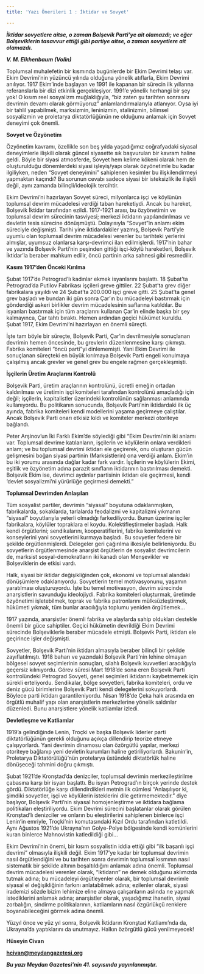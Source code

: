```yaml
---
title: 'Yazı Önerileri 1 : İktidar ve Sovyet'

---
```

**_İktidar sovyetlere aitse, o zaman Bolşevik Parti’ye ait olamazdı; ve eğer Bolşeviklerin tasavvur ettiği gibi partiye aitse, o zaman sovyetlere ait olamazdı._**

**_V. M. Eikhenbaum (Volin)_**

Toplumsal muhalefetin bir kısmında bugünlerde bir Ekim Devrimi telaşı var. Ekim Devrimi’nin yüzüncü yılında olduğuna yönelik atıflarla, Ekim Devrimi anılıyor. 1917 Ekim’inde başlayan ve 1991 ile kapanan bir sürecin ilk yıllarına referanslarla bir dizi etkinlik gerçekleşiyor. 1991’e yönelik herhangi bir şey yok! O kısım reel sosyalizm muğlaklığıyla, “biz zaten şu tarihten sonrasını devrimin devamı olarak görmüyoruz” anlamlandırmalarıyla atlanıyor. Oysa iyi bir tahlil yapabilmek, marksizmin, leninizmin, stalinizmin, bilimsel sosyalizmin ve proletarya diktatörlüğünün ne olduğunu anlamak için Sovyet deneyimi çok önemli.

**Sovyet ve Özyönetim**

Özyönetim kavramı, özellikle son beş yılda yaşadığımız coğrafyadaki siyasal deneyimlerle ilişkili olarak güncel siyasette sık başvurulan bir kavram haline geldi. Böyle bir siyasi atmosferde, Sovyet hem kelime kökeni olarak hem de oluşturulduğu dönemlerdeki siyasi işleyiş/yapı olarak özyönetimle bu kadar ilgiliyken, neden “Sovyet deneyimini” sahiplenen kesimler bu ilişkilendirmeyi yapmaktan kaçındı? Bu sorunun cevabı sadece siyasi bir isteksizlik ile ilişkili değil, aynı zamanda bilinçli/ideolojik tercihtir.

Ekim Devrimi’ni hazırlayan Sovyet süreci, milyonlarca işçi ve köylünün toplumsal devrim mücadelesi verdiği taban hareketiydi. Ancak bu hareket, Bolşevik İktidar tarafından ezildi. 1917-1921 arası, bu özyönetimin ve toplumsal devrim sürecinin tasviyesi; merkezi iktidarın yapılandırılması ve devletin tesis sürecine dönüşmüştü. Dolayısıyla “Sovyet”in anlamı ekim süreciyle değişmişti. Tarihi yine iktidardakiler yazmış, Bolşevik Parti’yle uyumlu olan toplumsal devrim mücadelesi verenler bu tarihteki yerlerini almışlar, uyumsuz olanlarsa karşı-devrimci ilan edilmişlerdi. 1917’nin bahar ve yazında Bolşevik Parti’nin peşinden gittiği işçi-köylü hareketleri, Bolşevik İktidar’la beraber mahkum edilir, öncü partinin arka sahnesi gibi resmedilir.

**Kasım 1917’den Önceki Kırılma**

Şubat 1917’de Petrograd’lı kadınlar ekmek isyanlarını başlattı. 18 Şubat’ta Petrograd’da Putilov Fabrikası işçileri greve gittiler. 22 Şubat’ta grev diğer fabrikalara yayıldı ve 24 Şubat’ta 200.000 işçi greve gitti. 25 Şubat’ta genel grev başladı ve bundan iki gün sonra Çar’ın bu mücadeleyi bastırmak için gönderdiği askeri birlikler devrim mücadelesinin saflarına katıldılar. Bu isyanları bastırmak için tüm araçlarını kullanan Çar’in elinde başka bir şey kalmayınca, Çar tahtı bıraktı. Hemen ardından geçici hükümet kuruldu. Şubat 1917, Ekim Devrimi’ni hazırlayan en önemli süreçti.

İşte tam böyle bir süreçte, Bolşevik Parti, Çar’ın devrilmesiyle sonuçlanan devrimin hemen öncesinde, bu grevlerin düzenlenmesine karşı çıkmıştı. Fabrika komiteleri “öncü parti”yi dinlememişti. Yani Ekim Devrimi ile sonuçlanan süreçteki en büyük kırılmaya Bolşevik Parti engeli konulmaya çalışılmış ancak grevler ve genel grev bu engele rağmen gerçekleşmişti.

**İşçilerin Üretim Araçlarını Kontrolü**

Bolşevik Parti, üretim araçlarının kontrolünü, ücretli emeğin ortadan kaldırılması ve üretimin işçi komiteleri tarafından kontrolünü amaçladığı için değil; işçilerin, kapitalistler üzerindeki kontrolünün sağlanması anlamında kullanıyordu. Bu politikanın sonucunda, Bolşevik Parti’nin iktidardaki ilk üç ayında, fabrika komiteleri kendi modellerini yaşama geçirmeye çalıştılar. Ancak Bolşevik Parti onarı etkisiz kıldı ve komiteler merkezi otoriteye bağlandı.

Peter Arşinov’un İki Farklı Ekim’de söylediği gibi “Ekim Devrimi’nin iki anlamı var. Toplumsal devrime katılanların, işçilerin ve köylülerin onlara verdikleri anlam; ve bu toplumsal devrimi iktidarı ele geçirerek, onu oluşturan gücün gelişmesini boğan siyasi partinin (Marksistlerin) ona verdiği anlam. Ekim’in bu iki yorumu arasında dağlar kadar fark vardır. İşçilerin ve köylülerin Ekimi, eşitlik ve özyönetim adına parazit sınıfların iktidarının bastırılması demekti. Bolşevik Ekim ise, devrimci aydınlar partisinin iktidarı ele geçirmesi, kendi ‘devlet sosyalizmi’ni yürürlüğe geçirmesi demekti.”

**Toplumsal Devrimden Anlaşılan**

Tüm sosyalist partiler, devrimin “siyasal” boyutuna odaklanmışken, fabrikalarda, sokaklarda, tarlalarda feodalizmi ve kapitalizmi yıkmanın “siyasal” boyutlarıyla yeterli olmadığı farkediliyordu. Bunun üzerine işçiler fabrikalara, köylüler topraklara el koydu. Kolektifleştirmeler başladı. Halk kendi örgütlerini; sendikalarını, kooperatiflerini, fabrika komitelerini ve konseylerini yani sovyetlerini kurmaya başladı. Bu sovyetler federe bir şekilde örgütlenmişlerdi. Delegeler geri çağırılma ilkesiyle belirleniyordu. Bu sovyetlerin örgütlenmesinde anarşist örgütlerin de sosyalist devrimcilerin de, marksist sosyal-demokratların iki kanadı olan Menşevikler ve Bolşeviklerin de etkisi vardı.

Halk, siyasi bir iktidar değişikliğinden çok, ekonomi ve toplumsal alandaki dönüşümlere odaklanıyordu. Sovyetlerin temel motivasyonunu, yaşamın yaratılması oluşturuyordu. İşte bu temel motivasyon, devrim sürecinde anarşistlerin savunduğu ideolojiydi. Fabrika komiteleri oluşturmak, üretimde özyönetimi işletebilmek, toprak ve fabrika patronlarını mülksüzleştirmek, hükümeti yıkmak, tüm bunlar aracılığıyla toplumu yeniden örgütlemek…

1917 yazında, anarşistler önemli fabrika ve alaylarda sahip oldukları destekle önemli bir güce sahiptiler. Geçici hükümetin devrildiği Ekim Devrimi sürecinde Bolşeviklerle beraber mücadele etmişti. Bolşevik Parti, iktidarı ele geçirince işler değişmişti.

Sovyetler, Bolşevik Parti’nin iktidarı almasıyla beraber bilinçli bir şekilde zayıflatılmıştı. 1918 baharı ve yazındaki Bolşevik Parti’nin lehine olmayan bölgesel sovyet seçimlerinin sonuçları, silahlı Bolşevik kuvvetleri aracılığıyla geçersiz kılınıyordu. Görev süresi Mart 1918’de sona eren Bolşevik Parti kontrolündeki Petrograd Sovyeti, genel seçimleri iktidarını kaybetmemek için sürekli erteliyordu. Sendikalar, bölge sovyetleri, fabrika komiteleri, ordu ve deniz gücü birimlerine Bolşevik Parti kendi delegelerini sokuyorlardı. Böylece parti iktidarı garantileniyordu. Nisan 1918’de Çeka halk arasında en örgütlü muhalif yapı olan anarşistlerin merkezlerine yönelik saldırılar düzenledi. Bunu anarşistlere yönelik katliamlar izledi.

**Devletleşme ve Katliamlar**

1919’a gelindiğinde Lenin, Troçki ve başka Bolşevik liderler parti diktatörlüğünün gerekli olduğunu açıkça dillendirip teorize etmeye çalışıyorlardı. Yani devrimin dinamosu olan özörgütlü yapılar, merkezi otoriteye bağlanıp yeni devletin kurumları haline getiriliyorlardı. Bakunin’in, Proletarya Diktatörülüğü’nün protelarya üstündeki diktatörlük haline dönüşeceği tahmini doğru çıkmıştı.

Şubat 1921’de Kronştad’da denizciler, toplumsal devrimin merkezileştirilme çabasına karşı bir isyan başlattı. Bu isyan Petrograd’ın birçok yerinde destek gördü. Diktatörlüğe karşı dillendirdikleri metnin ilk cümlesi “Anlaşılıyor ki, şimdiki sovyetler, işçi ve köylülerin isteklerini dile getirmemektedir.” diye başlıyor, Bolşevik Parti’nin siyasal homojenleştirme ve iktidara bağlama politikaları eleştiriliyordu. Ekim Devrimi sürecini başlatanlar olarak görülen Kronştad’lı denizciler ve onların bu eleştirilerini sahiplenen binlerce işçi Lenin’in emriyle, Troçki’nin komutasındaki Kızıl Ordu tarafından katletildi. Aynı Ağustos 1921’de Ukrayna’nın Golye-Polye bölgesinde kendi komünlerini kuran binlerce Mahnovistin katledildiği gibi…

Ekim Devrimi’nin önemi, bir kısım sosyalistin iddia ettiği gibi “ilk başarılı işçi devrimi” olmasıyla ilişkili değil. Ekim 1917’ye kadar bir toplumsal devrimin nasıl örgütlendiğini ve bu tarihten sonra devrimin toplumsal kısmının nasıl sistematik bir şekilde altının boşaltıldığını anlamak adına önemli. Toplumsal devrim mücadelesi verenler olarak, “iktidarın” ne demek olduğunu aklımızda tutmak adına; bu mücadeleyi örgütleyenler olarak, bir toplumsal devrimle siyasal el değişikliğinin farkını anlatabilmek adına; ezilenler olarak, siyasi irademizi sözde bizim lehimize eline almaya çalışanların aslında ne yapmak istediklerini anlamak adına; anarşistler olarak, yaşadığımız ihanetin, siyasi zorbalığın, sindirme politikalarının, katliamların nasıl özgürlükçü renklere boyanabileceğini görmek adına önemli.

Yüzyıl önce ve yüz yıl sonra, Bolşevik İktidarın Kronştad Katliamı’nda da, Ukrayna’da yaptıklarını da unutmayız. Halkın özörgütlü gücü yenilmeyecek!

**Hüseyin Civan**

**hcivan@meydangazetesi.org**

**_Bu yazı Meydan Gazetesi’nin 41. sayısında yayınlanmıştır._**